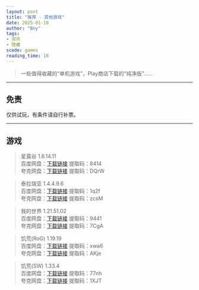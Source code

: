 ```yaml
---
layout: post
title: "推荐 - 其他游戏"
date: 2025-01-10
author: "Bny"
tags: 
- 资讯
- 隐藏
scode: games
reading_time: 10
---
```


> 一些值得收藏的“单机游戏”，Play商店下载的“纯净版”……  

---

## 免责

仅供试玩，有条件请自行补票。  

---

## 游戏

> 星露谷  1.6.14.11  
百度网盘：[下载链接](https://pan.baidu.com/s/1s5zQ-3IeSSYCmf-4R_z1zw?pwd=8414 )  提取码：8414  
夸克网盘：[下载链接](https://pan.quark.cn/s/f6f6d93da8e8)  提取码：DQrW  

> 泰拉瑞亚  1.4.4.9.6  
百度网盘：[下载链接](https://pan.baidu.com/s/1DmFlC6gXmCT8uEwFf5om3A?pwd=1q2f )  提取码：1q2f  
夸克网盘：[下载链接](https://pan.quark.cn/s/294acc03f705)  提取码：zcsM  

> 我的世界  1.21.51.02  
百度网盘：[下载链接](https://pan.baidu.com/s/1nN0z5PY38Xt40kzKvWsPjw?pwd=9441)  提取码：9441  
夸克网盘：[下载链接](https://pan.quark.cn/s/85256345704b)  提取码：7CgA  

> 饥荒(RoG)  1.19.19  
百度网盘：[下载链接](https://pan.baidu.com/s/1s0n7-G1m7HIp0E7mUzsqSg?pwd=xwa6)  提取码：xwa6  
夸克网盘：[下载链接](https://pan.quark.cn/s/3c8fc937d67c)  提取码：AKje  

> 饥荒(SW)  1.33.4  
百度网盘：[下载链接](https://pan.baidu.com/s/1jxN7WZ4AKN6A_5zQqPHtyA?pwd=77nh)  提取码：77nh  
夸克网盘：[下载链接](https://pan.quark.cn/s/ccaacc4b6968)  提取码：1XJT  

